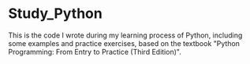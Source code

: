 # Study_Python
This is the code I wrote during my learning process of Python, including some examples and practice exercises, based on the textbook "Python Programming: From Entry to Practice (Third Edition)".  
